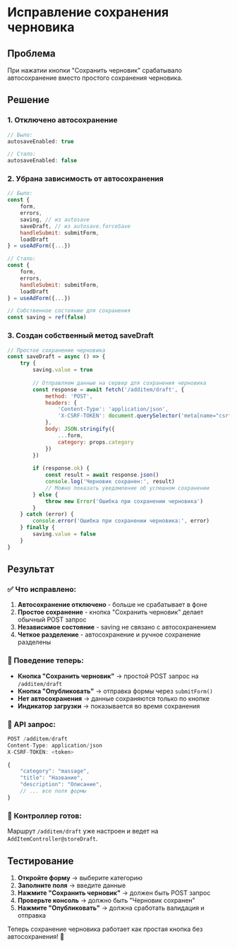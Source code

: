 # Исправление сохранения черновика

## Проблема
При нажатии кнопки "Сохранить черновик" срабатывало автосохранение вместо простого сохранения черновика.

## Решение

### 1. Отключено автосохранение
```javascript
// Было:
autosaveEnabled: true

// Стало:
autosaveEnabled: false
```

### 2. Убрана зависимость от автосохранения
```javascript
// Было:
const { 
    form, 
    errors, 
    saving, // из autosave
    saveDraft, // из autosave.forceSave
    handleSubmit: submitForm,
    loadDraft
} = useAdForm({...})

// Стало:
const { 
    form, 
    errors, 
    handleSubmit: submitForm,
    loadDraft
} = useAdForm({...})

// Собственное состояние для сохранения
const saving = ref(false)
```

### 3. Создан собственный метод saveDraft
```javascript
// Простое сохранение черновика
const saveDraft = async () => {
    try {
        saving.value = true
        
        // Отправляем данные на сервер для сохранения черновика
        const response = await fetch('/additem/draft', {
            method: 'POST',
            headers: {
                'Content-Type': 'application/json',
                'X-CSRF-TOKEN': document.querySelector('meta[name="csrf-token"]').getAttribute('content')
            },
            body: JSON.stringify({
                ...form,
                category: props.category
            })
        })
        
        if (response.ok) {
            const result = await response.json()
            console.log('Черновик сохранен:', result)
            // Можно показать уведомление об успешном сохранении
        } else {
            throw new Error('Ошибка при сохранении черновика')
        }
    } catch (error) {
        console.error('Ошибка при сохранении черновика:', error)
    } finally {
        saving.value = false
    }
}
```

## Результат

### ✅ Что исправлено:
1. **Автосохранение отключено** - больше не срабатывает в фоне
2. **Простое сохранение** - кнопка "Сохранить черновик" делает обычный POST запрос
3. **Независимое состояние** - saving не связано с автосохранением
4. **Четкое разделение** - автосохранение и ручное сохранение разделены

### 🎯 Поведение теперь:
- **Кнопка "Сохранить черновик"** → простой POST запрос на `/additem/draft`
- **Кнопка "Опубликовать"** → отправка формы через `submitForm()`
- **Нет автосохранения** → данные сохраняются только по кнопке
- **Индикатор загрузки** → показывается во время сохранения

### 📡 API запрос:
```javascript
POST /additem/draft
Content-Type: application/json
X-CSRF-TOKEN: <token>

{
    "category": "massage",
    "title": "Название",
    "description": "Описание",
    // ... все поля формы
}
```

### 🔧 Контроллер готов:
Маршрут `/additem/draft` уже настроен и ведет на `AddItemController@storeDraft`.

## Тестирование

1. **Откройте форму** → выберите категорию
2. **Заполните поля** → введите данные
3. **Нажмите "Сохранить черновик"** → должен быть POST запрос
4. **Проверьте консоль** → должно быть "Черновик сохранен"
5. **Нажмите "Опубликовать"** → должна сработать валидация и отправка

Теперь сохранение черновика работает как простая кнопка без автосохранения! 🎯 